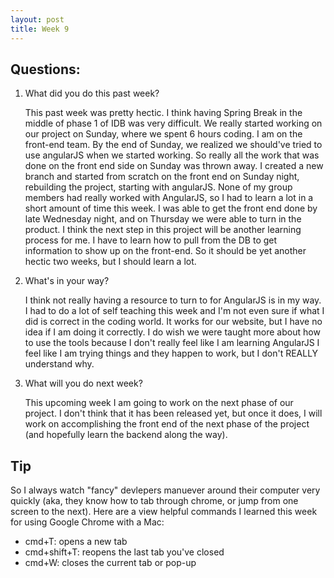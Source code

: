 ```yaml
---
layout: post
title: Week 9
---
```


## Questions:
1. What did you do this past week?
  
    This past week was pretty hectic. I think having Spring Break in the middle of phase 1 of IDB was very difficult. We really started working on our project on Sunday, where we spent 6 hours coding. I am on the front-end team. By the end of Sunday, we realized we should've tried to use angularJS when we started working. So really all the work that was done on the front end side on Sunday was thrown away. I created a new branch and started from scratch on the front end on Sunday night, rebuilding the project, starting with angularJS. None of my group members had really worked with AngularJS, so I had to learn a lot in a short amount of time this week. I was able to get the front end done by late Wednesday night, and on Thursday we were able to turn in the product. I think the next step in this project will be another learning process for me. I have to learn how to pull from the DB to get information to show up on the front-end. So it should be yet another hectic two weeks, but I should learn a lot. 
2. What's in your way?

    I think not really having a resource to turn to for AngularJS is in my way. I had to do a lot of self teaching this week and I'm not even sure if what I did is correct in the coding world. It works for our website, but I have no idea if I am doing it correctly. I do wish we were taught more about how to use the tools because I don't really feel like I am learning AngularJS I feel like I am trying things and they happen to work, but I don't REALLY understand why.
3. What will you do next week? 

   This upcoming week I am going to work on the next phase of our project. I don't think that it has been released yet, but once it does, I will work on accomplishing the front end of the next phase of the project (and hopefully learn the backend along the way).

## Tip
So I always watch "fancy" devlepers manuever around their computer very quickly (aka, they know how to tab through chrome, or jump from one screen to the next). Here are a view helpful commands I learned this week for using Google Chrome with a Mac:
 * cmd+T: opens a new tab
 * cmd+shift+T: reopens the last tab you've closed
 * cmd+W: closes the current tab or pop-up
